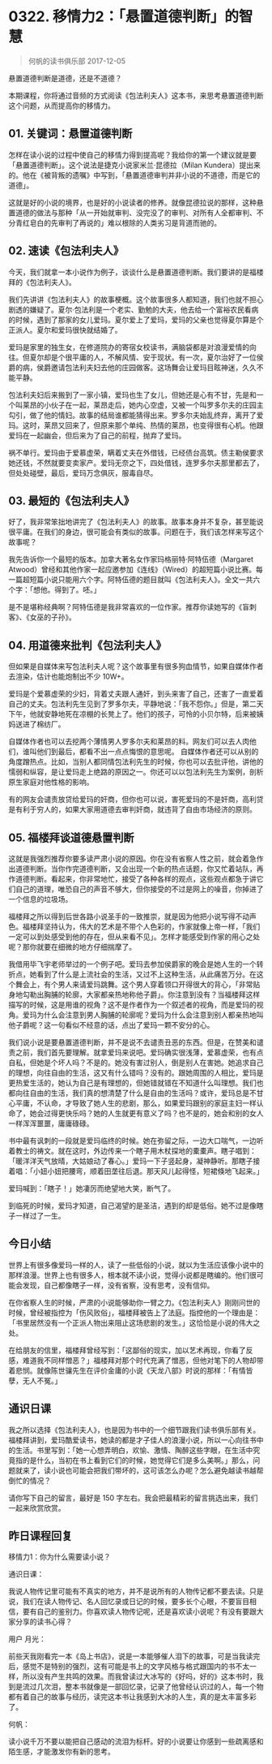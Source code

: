 # 0322. 移情力2：「悬置道德判断」的智慧
> 何帆的读书俱乐部
2017-12-05

悬置道德判断是道德，还是不道德？

本期课程，你将通过音频的方式阅读《包法利夫人》这本书，来思考悬置道德判断这个问题，从而提高你的移情力。

## 01. 关键词：悬置道德判断

怎样在读小说的过程中使自己的移情力得到提高呢？我给你的第一个建议就是要「悬置道德判断」。这个说法是捷克小说家米兰·昆德拉（Milan Kundera）提出来的。他在《被背叛的遗嘱》中写到，「悬置道德审判并非小说的不道德，而是它的道德」。

这就是好的小说的境界，也是好的小说读者的修养。就像昆德拉说的那样，这种悬置道德的做法与那种「从一开始就审判、没完没了的审判、对所有人全都审判、不分青红皂白的先审判了再说的」难以根除的人类劣习是背道而驰的。

## 02. 速读《包法利夫人》

今天，我们就拿一本小说作为例子，谈谈什么是悬置道德判断。我们要讲的是福楼拜的《包法利夫人》。

我们先讲讲《包法利夫人》的故事梗概。这个故事很多人都知道，我们也就不担心剧透的嫌疑了。夏尔·包法利是一个老实、勤勉的大夫，他去给一个富裕农民看病的时候，遇到了那家的女儿爱玛。夏尔爱上了爱玛，爱玛的父亲也觉得夏尔算是个正派人。夏尔和爱玛很快就结婚了。

爱玛是家里的独生女，在修道院办的寄宿女校读书，满脑袋都是对浪漫爱情的向往。但夏尔却是个很平庸的人，不解风情、安于现状。有一次，夏尔治好了一位侯爵的病，侯爵邀请包法利夫妇去他的庄园做客。这场舞会让爱玛目眩神迷，久久不能平静。

包法利夫妇后来搬到了一家小镇，爱玛也生了女儿，但她还是心有不甘，先是和一个叫莱昂的小伙子在一起，莱昂走后，她内心空虚，又被一个叫罗多尔夫的庄园主勾引，做了他的情妇。故事的结局谁都能猜得出来。罗多尔夫始乱终弃，离开了爱玛。这时，莱昂又回来了，但原来那个单纯、热情的莱昂，也变得很有心机。他跟爱玛在一起幽会，但后来为了自己的前程，抛弃了爱玛。

祸不单行。爱玛由于爱慕虚荣，瞒着丈夫在外借钱，已经债台高筑。债主勒侯要求她还钱，不然就要变卖家产。爱玛无奈之下，四处借钱，连罗多尔夫那里都去了，但处处碰壁，最后，爱玛万念俱灰，服毒自尽。

## 03. 最短的《包法利夫人》

好了，我非常笨拙地讲完了《包法利夫人》的故事。故事本身并不复杂，甚至能说很平庸。在我们的身边，很可能会有类似的故事。问题在于，我们该怎样来写这个故事呢？

我先告诉你一个最短的版本。加拿大著名女作家玛格丽特·阿特伍德（Margaret Atwood）曾经和其他作家一起应邀参加《连线》（Wired）的超短篇小说比赛。每一篇超短篇小说只能用六个字。阿特伍德的题目就叫《包法利夫人》。全文一共六个字：「想他。得到了。呸。」

是不是堪称经典啊？阿特伍德是我非常喜欢的一位作家。推荐你读她写的《盲刺客》、《女巫的子孙》。

## 04. 用道德来批判《包法利夫人》

但如果是自媒体来写包法利夫人呢？这个故事里有很多狗血情节，如果自媒体作者去渲染，估计也能炮制出不少 10W+。

爱玛是个爱慕虚荣的少妇，背着丈夫跟人通奸，到头来害了自己，还害了一直爱着自己的丈夫。包法利先生见到了罗多尔夫，平静地说：「我不怨你。」但是，第二天下午，他就安静地死在凉棚的长凳上了。他们的孩子，可怜的小贝尔特，后来被姨妈送进了棉纺厂。

自媒体作者也可以去挖两个薄情男人罗多尔夫和莱昂的料。网友们可以去人肉他们，谁叫他们到最后，都看不出一点点悔恨的意思呢。
自媒体作者还可以从别的角度蹭热点。比如，当别人都同情包法利先生的时候，你也可以去批评他，讲他的懦弱和纵容，是让爱玛走上绝路的原因之一。你还可以以包法利先生为案例，剖析原生家庭对他性格的影响。

有的网友会谴责放贷给爱玛的奸商，但你也可以说，害死爱玛的不是奸商，高利贷是有利于穷人的，如果大家用道德去审判奸商，就违背了自由市场经济的原则。

## 05. 福楼拜谈道德悬置判断

这就是我强烈推荐你要多读严肃小说的原因。你在没有省察人性之前，就会着急作出道德判断。当你作完道德判断，又会出现一个新的热点话题，你又忙着站队，再作道德判断。看起来，你非常地忙，接受了各种各样的观点，这些观点都急于讲它们自己的道理，唯恐自己的声音不够大，但你接受的不过是网上的噪音，你掉进了一个信息的垃圾场。

福楼拜之所以得到后世各路小说圣手的一致推崇，就是因为他把小说写得不动声色。福楼拜坚持认为，伟大的艺术是不带个人色彩的，作家就像上帝一样，「我们一定可以到处感受到他的存在，但从来看不见」。怎样才能感受到作家的用心之处呢？那你就要在细微的地方仔细揣摩了。

我借用毕飞宇老师举过的一个例子吧。爱玛去参加侯爵家的晚会是她人生的一个转折点，她看到了什么是上流社会的生活，又过不上这种生活，从此痛苦万分。在这个舞会上，有个男人来请爱玛跳舞。这个男人穿着领口开得很大的背心，「非常贴身地勾勒出胸脯的轮廓，大家都亲热地称他子爵」。你注意到没有？当福楼拜这样描写的时候，这是用谁的视角？这不是作者作为一个叙述者的视角，而是爱玛的视角。爱玛为什么会注意到男人胸脯的轮廓呢？爱玛为什么会注意到别人都亲热地叫他子爵呢？这一句看似不经意的话，点出了爱玛一颗不安分的心。

我们说小说是要悬置道德判断，并不是说不去谴责丑恶的东西。但是，在赞美和谴责之前，我们首先要理解。就拿爱玛来说吧。爱玛确实很浅薄，爱慕虚荣，也有点自私，但她是个坏人吗？不是的。她没有害过别人，倒是别人在害她。她追求自己的理想，向往自由的生活，这又有什么错吗？没有的。跟她周围的人相比，爱玛是更热爱生活的，她认为自己是有理想的，但她错就错在不知道什么叫理想。我们也都向往自由的生活，我们真的想清楚了什么是自由的生活吗？或许，爱玛总是不甘心平庸，不认命，才导致了她人生的悲剧，那么，如果爱玛跟别的家庭主妇一样认命了，她会过得更快乐吗？她的人生就更有意义了吗？也不是的，她会和别的女人一样浑浑噩噩，庸庸碌碌。

书中最有讽刺的一段就是爱玛临终的时候。她在弥留之际，一边大口喘气，一边听着教士的祷文。就在这时，外边传来一个瞎子用木杖探地的橐橐声。瞎子唱到：「暖洋洋天气放晴，大姑娘动了春心。」爱玛一下子竖起身，凝神静听。那瞎子接着唱：「小妞小妞把腰弯，顺着田垄往后退。那天风儿起得怪，短裙倏地飞起来。」

爱玛喊到：「瞎子！」她凄厉而绝望地大笑，断气了。

到临死的时候，爱玛才知道，自己渴望的是圣洁，遇到的却是低俗。她不过是像瞎子一样过了一生。

## 今日小结

世界上有很多像爱玛一样的人，读了一些低俗的小说，就以为生活应该像小说中的那样浪漫。世界上也有很多人，根本就不读小说，觉得小说都是瞎编的。他们很可能会发现，自己都像瞎子一样，没有省察，没有思考，没有信仰。

在你省察人生的时候，严肃的小说能够助你一臂之力。《包法利夫人》刚刚问世的时候，曾经被指控为「伤风败俗」，福楼拜被告上了法庭。指控他的一个理由是：「书里居然没有一个正派人物出来阻止这场悲剧的发生。」这恰恰是小说的伟大之处。

在给朋友的信里，福楼拜曾经写到：「这鄙俗的现实，加以艺术再现，你看了反感，难道我不同样憎恶？」福楼拜对那个时代充满了憎恶，但他对笔下的人物却带着悲悯。就像陈世骧先生在评价金庸的小说《天龙八部》时说的那样：「有情皆孽，无人不冤。」

## 通识日课

我之所以选择《包法利夫人》，也是因为书中的一个细节跟我们读书俱乐部有关。福楼拜讲到，爱玛酷爱读书，她读的都是才子佳人的浪漫小说，所以一心向往书中的生活。书里写到：「她一心想弄明白，欢愉、激情、陶醉这些字眼，在生活中究竟指的是什么，当初在书上看到它们的时候，她觉得它们是多么美啊。」那么，问题就来了，读小说也可能会把我们带坏的，这可该怎么办呢？怎么避免越读书越帮倒忙的情况？

请你写下自己的留言，最好是 150 字左右。我会把最精彩的留言挑选出来，我们一起来欣赏欣赏。

## 昨日课程回复

移情力1：你为什么需要读小说？

通识日课：

我说人物传记里可能有不真实的地方，并不是说所有的人物传记都不要去读。只是说，我们在读人物传记、名人回忆录或日记的时候，要多长个心眼，不要盲目相信，要有自己的鉴别力。你喜欢读人物传记呢，还是喜欢读小说呢？有没有要跟大家分享的读书心得？

用户 月光：

前些天我刚看完一本《岛上书店》，说是一本能够催人泪下的故事，可是当我读完后，感觉不是特别的强烈，这有可能是书上的文字风格与格式跟国内的书不太一样，所以没有产生共鸣的效果。而我曾读过大冰写的《好吗，好的》这本书时，我到是流过几次泪，整本书就像是一部回忆录，记录了他曾经认识过的人，每一个物都有着自己的故事与经历，读完这本书让我感到大冰的人生，真的是太丰富多彩了。

何帆：

读小说千万不要以能把自己感动的流泪为标杆。好的小说要让你感到一些疏离感和陌生感，才能激发你有新的思考。


